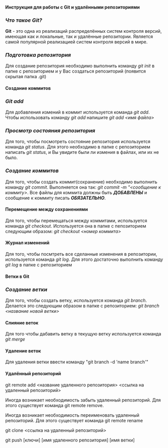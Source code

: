 #### **Инструкция для работы с Git и удалёнными репозиториями**

### ***Что такое Git?***
**Git** - это одна из реализаций распределённых систем контроля версий, имеющая как и локальные, так и удалённые репозитории. Является самой популярной реализацией систем контроля версий в мире.
### ***Подготовка репозитория***
Для создание репозитория необходимо выполнить команду *git init*  в папке с репозиторием и у Вас создаться репозиторий (появится скрытая папка .git)

#### **Создание коммитов**

### ***Git add***
Для добавления измений в коммит используется команда *git add*. Чтобы использовать команду *git add* напишите *git add <имя файла>*

### ***Просмотр состояния репозитория***
Для того, чтобы посмотреть состояние репозитория используется команда *git status*. Для этого необходимо в папке с репозиторием написать *git status*, и Вы увидите были ли измения в файлах, или их не было.

### ***Создание коммитов***
Для того, чтобы создать коммит(сохранение) необходимо выполнить команду *git commit*. Выполняется она так: *git commit -m "<сообщение к коммиту>*. Все файлы для коммита должны быть ***ДОБАВЛЕНЫ*** и сообщение к коммиту писать ***ОБЯЗАТЕЛЬНО***.

#### **Перемещение между сохранениями**
Для того, чтобы перемещаться между коммитами, используется команда *git checkout*. Используется она в папке с пепозиторием следующим образом: *git checkout <номер коммита>*

#### **Журнал изменений**
Для того, чтобы посмтреть все сделанные изменения в репозитории, используется команда *git log*. Для этого достаточно выполнить команду *git log* в папке с репозиторием

#### **Ветки в Git**

### ***Создание ветки***

Для того, чтобы создать ветку, используется команда *git branch*. Делается это следующим образом в папке с репозиторием: *git branch <название новой ветки>*

#### **Слияние веток**

Для того чтобы дабавить ветку в текущую ветку используется команда *git merge <name branch>*

#### **Удаление веток**
Для удаления ветки ввести команду "git branch -d 'name branch'"

#### **Удалённый репозиторий**
git remote add <название удаленного репозитория> <ссылка на удаленный репозиторий> 


Иногда возникает необходимость забыть удаленный репозиторий. Для этого существует команда git remote remove.

Иногда возникает необходимость переименовать удаленный репозиторий. Для этого существует команда git remote rename

git clone <ссылка на удаленный репозиторий> 

git push [ключи] [имя удаленного репозитория] [имя ветки] 